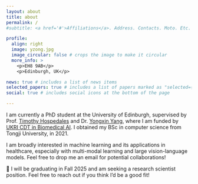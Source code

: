 ```yaml
---
layout: about
title: about
permalink: /
#subtitle: <a href='#'>Affiliations</a>. Address. Contacts. Moto. Etc.

profile:
  align: right
  image: yzong.jpg
  image_circular: false # crops the image to make it circular
  more_info: >
    <p>EH8 9AB</p>
    <p>Edinburgh, UK</p>

news: true # includes a list of news items
selected_papers: true # includes a list of papers marked as "selected={true}"
social: true # includes social icons at the bottom of the page

---
```


I am currently a PhD student at the University of Edinburgh, supervised by Prof. [Timothy Hospedales](https://homepages.inf.ed.ac.uk/thospeda/index.html) and Dr. [Yongxin Yang](https://yang.ac/), where I am funded by [UKRI CDT in Biomedical AI](https://web.inf.ed.ac.uk/cdt/biomedical-ai).
I obtained my BSc in computer science from Tongji University, in 2021.

I am broadly interested in machine learning and its applications in healthcare, especially with multi-modal learning and large vision-language models. Feel free to drop me an email for potential collaborations!

:loudspeaker: I will be graduating in Fall 2025 and am seeking a research scientist position. Feel free to reach out if you think I’d be a good fit!
